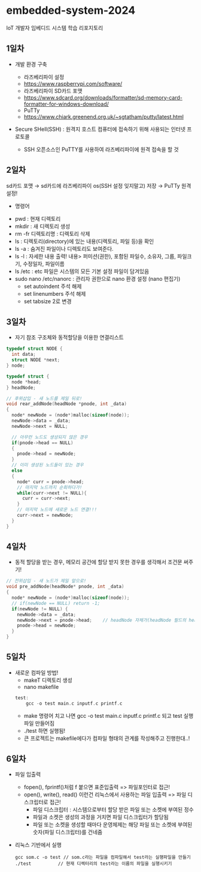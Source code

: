 # embedded-system-2024
IoT 개발자 임베디드 시스템 학습 리포지토리

## 1일차
- 개발 환경 구축
	- 라즈베리파이 설정
	- https://www.raspberrypi.com/software/
	- 라즈베리파이 SD카드 포맷
	- https://www.sdcard.org/downloads/formatter/sd-memory-card-formatter-for-windows-download/
	- PuTTy
	- https://www.chiark.greenend.org.uk/~sgtatham/putty/latest.html
	
- Secure SHell(SSH) : 원격지 호스트 컴퓨터에 접속하기 위해 사용되는 인터넷 프로토콜
	- SSH 오픈소스인 PuTTY를 사용하여 라즈베리파이에 원격 접속을 할 것
	
## 2일차
sd카드 포맷 → sd카드에 라즈베리파이 os(SSH 설정 잊지말고) 저장 → PuTTy 원격 설정!

* 명령어
- pwd : 현재 디렉토리
- mkdir : 새 디렉토리 생성
- rm -fr 디렉토리명 : 디렉토리 삭제
- ls : 디렉토리(directory)에 있는 내용(디렉토리, 파일 등)을 확인
- ls -a : 숨겨진 파일이나 디렉토리도 보여준다.
- ls -l : 자세한 내용 출력! 내용> 퍼미션(권한), 포함된 파일수, 소유자, 그룹, 파일크기, 수정일자, 파일이름
- ls /etc : etc 파일은 시스템의 모든 기본 설정 파일이 담겨있음
- sudo nano /etc/nanorc : 관리자 권한으로 nano 환경 설정 (nano 편집기)
	- set autoindent 주석 해제
	- set linenumbers 주석 해제
	- set tabsize 2로 변경

## 3일차
- 자기 참조 구조체와 동적할당을 이용한 연결리스트
```c
typedef struct NODE {
  int data;
  struct NODE *next;
} node;

typedef struct {
  node *head;
} headNode;
```

```c
// 후위삽입 - 새 노드를 제일 뒤로!
void rear_addNode(headNode *pnode, int _data)
{
  node* newNode = (node*)malloc(sizeof(node));
  newNode->data = _data;
  newNode->next = NULL;

  // 아무런 노드도 생성되지 않은 경우
  if(pnode->head == NULL)
  {
    pnode->head = newNode;
  }
  // 이미 생성된 노드들이 있는 경우
  else
  {
    node* curr = pnode->head;
    // 마지막 노드까지 순회하다가!
    while(curr->next != NULL){
      curr = curr->next;
    }
    // 마지막 노드에 새로운 노드 연결!!!
    curr->next = newNode;
  }
}
```

## 4일차
- 동적 할당을 받는 경우, 메모리 공간에 할당 받지 못한 경우를 생각해서 조건문 써주기!
```c
// 전위삽입 - 새 노드가 제일 앞으로!
void pre_addNode(headNode* pnode, int _data)
{
  node* newNode = (node*)malloc(sizeof(node));
  // if(newNode == NULL) return -1;
  if(newNode != NULL) {
    newNode->data = _data;
    newNode->next = pnode->head;    // headNode 자체가(headNode 필드의 head가)>
    pnode->head = newNode;
  }
}

```

## 5일차
- 새로운 컴파일 방법!
	- makeT 디렉토리 생성
	- nano makefile
	```c
	test:
		gcc -o test main.c inputf.c printf.c

	```
	- make 명령어 치고 나면 gcc -o test main.c inputf.c printf.c 되고 test 실행 파일 만들어짐
	- ./test 하면 실행됨!
	- 큰 프로젝트는 makefile에다가 컴파일 형태의 관계를 작성해주고 진행한대..!
	
## 6일차
- 파일 입출력
	- fopen(), fprintf()처럼 f 붙으면 표준입출력 => 파일포인터로 접근!
	- open(), write(), read() 이런건 리눅스에서 사용하는 파일 입출력 => 파일 디스크립터로 접근!
		- 파일 디스크립터 : 시스템으로부터 할당 받은 파일 또는 소켓에 부여된 정수
		- 파일과 소켓은 생성의 과정을 거치면 파일 디스크립터가 할당됨
		- 파일 또는 소켓을 생성할 때마다 운영체제는 해당 파일 또는 소켓에 부여된 숫자(파일 디스크립터)를 건네줌

- 리눅스 기반에서 실행
	```SHell
	gcc som.c -o test // som.c라는 파일을 컴파일해서 test라는 실행파일을 만들기
	./test			// 현재 디렉터리의 test라는 이름의 파일을 실행시키기
	```
